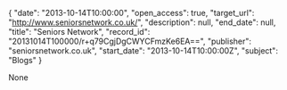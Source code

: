 {
  "date": "2013-10-14T10:00:00", 
  "open_access": true, 
  "target_url": "http://www.seniorsnetwork.co.uk/", 
  "description": null, 
  "end_date": null, 
  "title": "Seniors Network", 
  "record_id": "20131014T100000/r+q79CgjDgCWYCFmzKe6EA==", 
  "publisher": "seniorsnetwork.co.uk", 
  "start_date": "2013-10-14T10:00:00Z", 
  "subject": "Blogs"
}

None